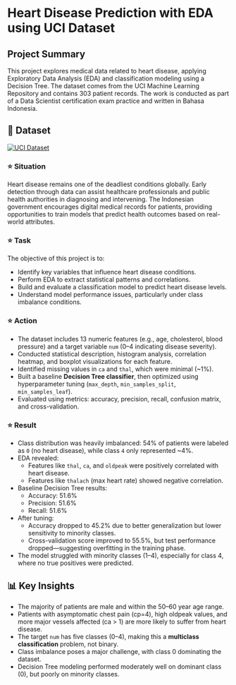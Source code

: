 # Heart Disease Prediction with EDA using UCI Dataset

## Project Summary

This project explores medical data related to heart disease, applying Exploratory Data Analysis (EDA) and classification modeling using a Decision Tree. The dataset comes from the UCI Machine Learning Repository and contains 303 patient records. The work is conducted as part of a Data Scientist certification exam practice and written in Bahasa Indonesia.

## 📁 Dataset
[![UCI Dataset](https://img.shields.io/badge/UCI%20Dataset-Heart%20Disease-orange?logo=data)](https://archive.ics.uci.edu/dataset/45/heart+disease)

### ⭐ Situation

Heart disease remains one of the deadliest conditions globally. Early detection through data can assist healthcare professionals and public health authorities in diagnosing and intervening. The Indonesian government encourages digital medical records for patients, providing opportunities to train models that predict health outcomes based on real-world attributes.

### ⭐ Task

The objective of this project is to:
- Identify key variables that influence heart disease conditions.
- Perform EDA to extract statistical patterns and correlations.
- Build and evaluate a classification model to predict heart disease levels.
- Understand model performance issues, particularly under class imbalance conditions.

### ⭐ Action

- The dataset includes 13 numeric features (e.g., age, cholesterol, blood pressure) and a target variable `num` (0–4 indicating disease severity).
- Conducted statistical description, histogram analysis, correlation heatmap, and boxplot visualizations for each feature.
- Identified missing values in `ca` and `thal`, which were minimal (~1%).
- Built a baseline **Decision Tree classifier**, then optimized using hyperparameter tuning (`max_depth`, `min_samples_split`, `min_samples_leaf`).
- Evaluated using metrics: accuracy, precision, recall, confusion matrix, and cross-validation.

### ⭐ Result

- Class distribution was heavily imbalanced: 54% of patients were labeled as `0` (no heart disease), while class `4` only represented ~4%.
- EDA revealed:
  - Features like `thal`, `ca`, and `oldpeak` were positively correlated with heart disease.
  - Features like `thalach` (max heart rate) showed negative correlation.
- Baseline Decision Tree results:
  - Accuracy: 51.6%
  - Precision: 51.6%
  - Recall: 51.6%
- After tuning:
  - Accuracy dropped to 45.2% due to better generalization but lower sensitivity to minority classes.
  - Cross-validation score improved to 55.5%, but test performance dropped—suggesting overfitting in the training phase.
- The model struggled with minority classes (1–4), especially for class 4, where no true positives were predicted.

## 📊 Key Insights

- The majority of patients are male and within the 50–60 year age range.
- Patients with asymptomatic chest pain (cp=4), high oldpeak values, and more major vessels affected (ca > 1) are more likely to suffer from heart disease.
- The target `num` has five classes (0–4), making this a **multiclass classification** problem, not binary.
- Class imbalance poses a major challenge, with class 0 dominating the dataset.
- Decision Tree modeling performed moderately well on dominant class (0), but poorly on minority classes.
